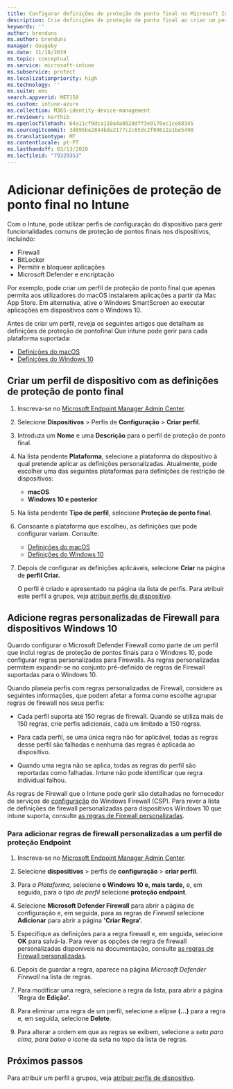 ```yaml
---
title: Configurar definições de proteção de ponto final no Microsoft Intune – Azure | Microsoft Docs
description: Crie definições de proteção de ponto final ao criar um perfil de dispositivo com o Windows 10 ou macOS no Microsoft Intune.
keywords: ''
author: brenduns
ms.author: brenduns
manager: dougeby
ms.date: 11/18/2019
ms.topic: conceptual
ms.service: microsoft-intune
ms.subservice: protect
ms.localizationpriority: high
ms.technology: ''
ms.suite: ems
search.appverid: MET150
ms.custom: intune-azure
ms.collection: M365-identity-device-management
mr.reviewer: karthib
ms.openlocfilehash: 64a11cf9dca110a4a802ddff3e9176ec1ce88345
ms.sourcegitcommit: 3d895be2844bda2177c2c85dc2f09612a1be5490
ms.translationtype: MT
ms.contentlocale: pt-PT
ms.lasthandoff: 03/13/2020
ms.locfileid: "79329353"
---
```

# <a name="add-endpoint-protection-settings-in-intune"></a>Adicionar definições de proteção de ponto final no Intune

Com o Intune, pode utilizar perfis de configuração do dispositivo para gerir funcionalidades comuns de proteção de pontos finais nos dispositivos, incluindo:

- Firewall
- BitLocker
- Permitir e bloquear aplicações
- Microsoft Defender e encriptação

Por exemplo, pode criar um perfil de proteção de ponto final que apenas permita aos utilizadores do macOS instalarem aplicações a partir da Mac App Store. Em alternativa, ative o Windows SmartScreen ao executar aplicações em dispositivos com o Windows 10.

Antes de criar um perfil, reveja os seguintes artigos que detalham as definições de proteção de pontofinal Que intune pode gerir para cada plataforma suportada:

- [Definições do macOS](endpoint-protection-macos.md)
- [Definições do Windows 10](endpoint-protection-windows-10.md)

## <a name="create-a-device-profile-containing-endpoint-protection-settings"></a>Criar um perfil de dispositivo com as definições de proteção de ponto final

1. Inscreva-se no [Microsoft Endpoint Manager Admin Center](https://go.microsoft.com/fwlink/?linkid=2109431).

2. Selecione **Dispositivos** > Perfis de **Configuração** > **Criar perfil**.

3. Introduza um **Nome** e uma **Descrição** para o perfil de proteção de ponto final.

4. Na lista pendente **Plataforma**, selecione a plataforma do dispositivo à qual pretende aplicar as definições personalizadas. Atualmente, pode escolher uma das seguintes plataformas para definições de restrição de dispositivos:

   - **macOS**
   - **Windows 10 e posterior**

5. Na lista pendente **Tipo de perfil**, selecione **Proteção de ponto final**.

6. Consoante a plataforma que escolheu, as definições que pode configurar variam. Consulte:

   - [Definições do macOS](endpoint-protection-macos.md)
   - [Definições do Windows 10](endpoint-protection-windows-10.md)

7. Depois de configurar as definições aplicáveis, selecione **Criar** na página de **perfil Criar.**

   O perfil é criado e apresentado na página da lista de perfis. Para atribuir este perfil a grupos, veja [atribuir perfis de dispositivo](../configuration/device-profile-assign.md).

## <a name="add-custom-firewall-rules-for-windows-10-devices"></a>Adicione regras personalizadas de Firewall para dispositivos Windows 10

Quando configurar o Microsoft Defender Firewall como parte de um perfil que inclui regras de proteção de pontos finais para o Windows 10, pode configurar regras personalizadas para Firewalls. As regras personalizadas permitem expandir-se no conjunto pré-definido de regras de Firewall suportadas para o Windows 10.

Quando planeia perfis com regras personalizadas de Firewall, considere as seguintes informações, que podem afetar a forma como escolhe agrupar regras de firewall nos seus perfis:

- Cada perfil suporta até 150 regras de firewall. Quando se utiliza mais de 150 regras, crie perfis adicionais, cada um limitado a 150 regras.

- Para cada perfil, se uma única regra não for aplicável, todas as regras desse perfil são falhadas e nenhuma das regras é aplicada ao dispositivo.

- Quando uma regra não se aplica, todas as regras do perfil são reportadas como falhadas. Intune não pode identificar que regra individual falhou.  

As regras de Firewall que o Intune pode gerir são detalhadas no fornecedor de serviços de [configuração]( https://docs.microsoft.com/windows/client-management/mdm/firewall-csp) do Windows Firewall (CSP). Para rever a lista de definições de firewall personalizadas para dispositivos Windows 10 que intune suporta, consulte [as regras de Firewall personalizadas](endpoint-protection-windows-10.md#firewall-rules).

### <a name="to-add-custom-firewall-rules-to-an-endpoint-protection-profile"></a>Para adicionar regras de firewall personalizadas a um perfil de proteção Endpoint

1. Inscreva-se no [Microsoft Endpoint Manager Admin Center](https://go.microsoft.com/fwlink/?linkid=2109431).

2. Selecione **dispositivos** > perfis de **configuração** > **criar perfil**.

3. Para *a Plataforma,* selecione **o Windows 10 e, mais tarde,** e, em seguida, para *o tipo de perfil* selecione **proteção endpoint**.

4. Selecione **Microsoft Defender Firewall** para abrir a página de configuração e, em seguida, para as regras de *Firewall* selecione **Adicionar** para abrir a página **'Criar Regra'.**

5. Especifique as definições para a regra firewall e, em seguida, selecione **OK** para salvá-la. Para rever as opções de regra de firewall personalizadas disponíveis na documentação, consulte [as regras de Firewall personalizadas](endpoint-protection-windows-10.md#firewall-rules).

6. Depois de guardar a regra, aparece na página *Microsoft Defender Firewall* na lista de regras.

7. Para modificar uma regra, selecione a regra da lista, para abrir a página 'Regra de **Edição'.**

8. Para eliminar uma regra de um perfil, selecione a elipse **(...)** para a regra e, em seguida, selecione **Delete**.

9. Para alterar a ordem em que as regras se exibem, selecione a *seta para cima, para baixo o* ícone da seta no topo da lista de regras.

## <a name="next-steps"></a>Próximos passos

Para atribuir um perfil a grupos, veja [atribuir perfis de dispositivo](../configuration/device-profile-assign.md).
